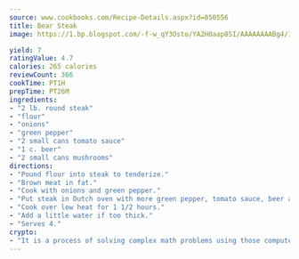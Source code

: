 ```yaml
---
source: www.cookbooks.com/Recipe-Details.aspx?id=850556
title: Bear Steak
image: https://1.bp.blogspot.com/-f-w_qY3Osto/YA2H0aap8SI/AAAAAAAABg4/17myAO5s9b8JksYvWDXpYkaDlcY0g6k_gCLcBGAsYHQ/s296/3.png

yield: 7
ratingValue: 4.7
calories: 265 calories
reviewCount: 366
cookTime: PT1H
prepTime: PT26M
ingredients:
- "2 lb. round steak"
- "flour"
- "onions"
- "green pepper"
- "2 small cans tomato sauce"
- "1 c. beer"
- "2 small cans mushrooms"
directions:
- "Pound flour into steak to tenderize."
- "Brown meat in fat."
- "Cook with onions and green pepper."
- "Put steak in Dutch oven with more green pepper, tomato sauce, beer and mushrooms."
- "Cook over low heat for 1 1/2 hours."
- "Add a little water if too thick."
- "Serves 4."
crypto:
- "It is a process of solving complex math problems using those computers which run bitcoin software."
---
```

